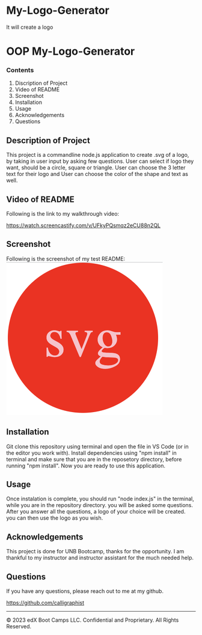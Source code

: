# My-Logo-Generator
It will create a logo
# OOP My-Logo-Generator
### Contents

1. Discription of Project
2. Video of README
3. Screenshot
4. Installation 
5. Usage
6. Acknowledgements
7. Questions

## Description of Project
   This project is a commandline node.js application to create .svg of a logo, by taking in user input by asking few questions. User can select if logo they want, should be a circle, square or triangle. User can choose the 3 letter text for their logo and User can choose the color of the shape and text as well.

## Video of README

Following is the link to my walkthrough video:

https://watch.screencastify.com/v/UFkyPQsmqz2eCU88n2QL
 
## Screenshot
Following is the screenshot of my test README:
![this fullfill all the requirements](./circle.png)

## Installation 

Git clone this repository using terminal and open the file in VS Code (or in the editor you work with). Install dependencies using "npm install" in terminal and make sure that you are in the reposetory directory, before running "npm install". Now you are ready to use this application.

## Usage

Once instalation is complete, you should run "node index.js" in the terminal, while you are in the repository directory. 
you will be asked some questions. After you answer all the questions, a logo of your choice will be created. 
you can then use the logo as you wish.
## Acknowledgements

This project is done for UNB Bootcamp, thanks for the opportunity. I am thankful to my instructor and instructor assistant for the much needed help.

## Questions

If you have any questions, please reach out to me at my github.

https://github.com/calligraphist


---
© 2023 edX Boot Camps LLC. Confidential and Proprietary. All Rights Reserved.

